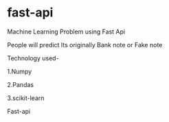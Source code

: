 # fast-api 
Machine Learning Problem using Fast Api

People will predict Its originally Bank note or Fake note

Technology used-

1.Numpy

2.Pandas

3.scikit-learn

Fast-api
